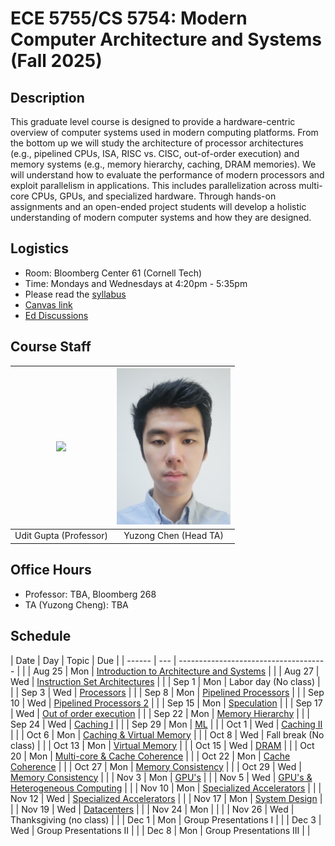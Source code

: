 # ECE 5755/CS 5754: Modern Computer Architecture and Systems (Fall 2025)


## Description

This graduate level course is designed to provide a hardware-centric overview
of computer systems used in modern computing platforms. From the bottom up we
will study the architecture of processor architectures (e.g., pipelined CPUs,
ISA, RISC vs. CISC, out-of-order execution) and memory systems (e.g., memory
hierarchy, caching, DRAM memories). We will understand how to evaluate the
performance of modern processors and exploit parallelism in applications. This
includes parallelization across multi-core CPUs, GPUs, and specialized
hardware. Through hands-on assignments and an open-ended project students will
develop a holistic understanding of modern computer systems and how they are
designed.

## Logistics

- Room: Bloomberg Center 61 (Cornell Tech)
- Time: Mondays and Wednesdays at 4:20pm - 5:35pm
- Please read the [syllabus](https://docs.google.com/document/d/1KOVxBbWcwsVbuoAC8NWIuc9fU-NF-6CvPUplaWrgDVk/edit)
- [Canvas link](https://canvas.cornell.edu/courses/79802)
- [Ed Discussions](https://edstem.org/us/join/rsaC57)

## Course Staff


| <img src="https://ugupta.com/assets/images/uditgupta.jpeg" height="250"> | <img src="assets/images/YuzongChen.jpg" height="250"> |
| :-------------:                                                          | :-------------:                                    |
| Udit Gupta (Professor)                                                   |  Yuzong Chen (Head TA)                             |


## Office Hours

- Professor: TBA, Bloomberg 268
- TA (Yuzong Cheng): TBA

## Schedule

| Date   | Day | Topic                                        | Due |
| ------ | --- | -------------------------------------        |     |
| Aug 25 | Mon | [Introduction to Architecture and Systems]() |     |
| Aug 27 | Wed | [Instruction Set Architectures]()            |     |
| Sep 1  | Mon | Labor day (No class)                         |     |
| Sep 3  | Wed | [Processors]()                               |     |
| Sep 8  | Mon | [Pipelined Processors]()                     |     |
| Sep 10 | Wed | [Pipelined Processors 2]()                   |     |
| Sep 15 | Mon | [Speculation]()                              |     |
| Sep 17 | Wed | [Out of order execution]()                   |     |
| Sep 22 | Mon | [Memory Hierarchy]()                         |     |
| Sep 24 | Wed | [Caching I]()                                |     |
| Sep 29 | Mon | [ML]()                                       |     |
| Oct 1  | Wed | [Caching II]()                               |     |
| Oct 6  | Mon | [Caching & Virtual Memory]()                 |     |
| Oct 8  | Wed | Fall break (No class)                        |     |
| Oct 13 | Mon | [Virtual Memory]()                           |     |
| Oct 15 | Wed | [DRAM]()                                     |     |
| Oct 20 | Mon | [Multi-core & Cache Coherence]()             |     |
| Oct 22 | Mon | [Cache Coherence]()                          |     |
| Oct 27 | Mon | [Memory Consistency]()                       |     |
| Oct 29 | Wed | [Memory Consistency]()                       |     |
| Nov 3  | Mon | [GPU's]()                                    |     |
| Nov 5  | Wed | [GPU's & Heterogeneous Computing]()          |     |
| Nov 10 | Mon | [Specialized Accelerators]()                 |     |
| Nov 12 | Wed | [Specialized Accelerators]()                 |     |
| Nov 17 | Mon | [System Design]()                            |     |
| Nov 19 | Wed | [Datacenters]()                              |     |
| Nov 24 | Mon |                                              |     |
| Nov 26 | Wed | Thanksgiving (no class)                      |     |
| Dec 1  | Mon | Group Presentations I                        |     |
| Dec 3  | Wed | Group Presentations II                       |     |
| Dec 8  | Mon | Group Presentations III                      |     |
